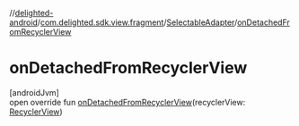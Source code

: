 //[delighted-android](../../../index.md)/[com.delighted.sdk.view.fragment](../index.md)/[SelectableAdapter](index.md)/[onDetachedFromRecyclerView](on-detached-from-recycler-view.md)

# onDetachedFromRecyclerView

[androidJvm]\
open override fun [onDetachedFromRecyclerView](on-detached-from-recycler-view.md)(recyclerView: [RecyclerView](https://developer.android.com/reference/kotlin/androidx/recyclerview/widget/RecyclerView.html))
